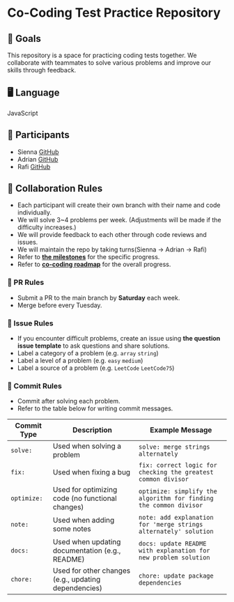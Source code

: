 # Co-Coding Test Practice Repository

## 🚀 Goals

This repository is a space for practicing coding tests together.
We collaborate with teammates to solve various problems and improve our skills through feedback.

## 🖥️ Language

JavaScript

## 👥 Participants

- Sienna [GitHub](https://github.com/sgoldenbird)
- Adrian [GitHub](https://github.com/AdutP)
- Rafi [GitHub](https://github.com//rafi-isakh)

## 🤝 Collaboration Rules

- Each participant will create their own branch with their name and code individually.
- We will solve 3~4 problems per week. (Adjustments will be made if the difficulty increases.)
- We will provide feedback to each other through code reviews and issues.
- We will maintain the repo by taking turns(Sienna -> Adrian -> Rafi)
- Refer to **[the milestones](https://github.com/sgoldenbird/co-coding/milestones)** for the specific progress.
- Refer to **[co-coding roadmap](https://github.com/users/sgoldenbird/projects/2)** for the overall progress.

### 🤝 PR Rules

- Submit a PR to the main branch by **Saturday** each week.
- Merge before every Tuesday.

### 🤝 Issue Rules

- If you encounter difficult problems, create an issue using **the question issue template** to ask questions and share solutions.
- Label a category of a problem (e.g. `array` `string`)
- Label a level of a problem (e.g. `easy` `medium`)
- Label a source of a problem (e.g. `LeetCode` `LeetCode75`)

### 🤝 Commit Rules

- Commit after solving each problem.
- Refer to the table below for writing commit messages.

| Commit Type | Description                                          | Example Message                                                   |
| ----------- | ---------------------------------------------------- | ----------------------------------------------------------------- |
| `solve:`    | Used when solving a problem                          | `solve: merge strings alternately`                                |
| `fix:`      | Used when fixing a bug                               | `fix: correct logic for checking the greatest common divisor`     |
| `optimize:` | Used for optimizing code (no functional changes)     | `optimize: simplify the algorithm for finding the common divisor` |
| `note:`     | Used when adding some notes                          | `note: add explanation for 'merge strings alternately' solution`  |
| `docs:`     | Used when updating documentation (e.g., README)      | `docs: update README with explanation for new problem solution`   |
| `chore:`    | Used for other changes (e.g., updating dependencies) | `chore: update package dependencies`                              |
